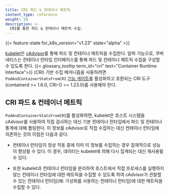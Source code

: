 ```yaml
---
title: CRI 파드 & 컨테이너 메트릭
content_type: reference
weight: 50
description: >-
  CRI를 통한 파드 & 컨테이너 메트릭 수집.
---
```



<!-- overview -->

{{< feature-state for_k8s_version="v1.23" state="alpha" >}}

[kubelet](/docs/reference/command-line-tools-reference/kubelet/)은 [cAdvisor](https://github.com/google/cadvisor)를 통해
파드 및 컨테이너 메트릭을 수집한다. 알파 기능으로,
쿠버네티스는 컨테이너 런타임 인터페이스를 통해
파드 및 컨테이너 메트릭 수집을 구성할 수 있도록 한다.
{{< glossary_tooltip term_id="cri" text="Container Runtime Interface">}} (CRI) 기반 수집 메커니즘을 사용하려면
`PodAndContainerStatsFromCRI` [기능 게이트](/ko/docs/reference/command-line-tools-reference/feature-gates/)를 활성화하고
호환되는 CRI 도구(containerd >= 1.6.0, CRI-O >= 1.23.0)를 사용해야 한다.

<!-- body -->

## CRI 파드 & 컨테이너 메트릭

`PodAndContainerStatsFromCRI`를 활성화하면, kubelet은 호스트 시스템을 cAdvisor를 사용하여 직접 검사하는 대신
기본 컨테이너 런타임에서 파드 및 컨테이너 통계에 대해 폴링한다.
이 정보를 cAdvisor로 직접 수집하는 대신
컨테이너 런타임에 의존하는 것의 이점은 다음과 같다.

- 컨테이너 런타임이 정상 작동 중에 이미 이 정보를 수집하는 경우 잠재적으로 성능이 향상될 수 있다.
  이 경우, 데이터는 kubelet에 의해 다시 집계되는 대신
  재사용될 수 있다.

- 또한 kubelet과 컨테이너 런타임을 분리하여
  호스트에서 직접 프로세스를 실행하지 않는 컨테이너 런타임에 대한 메트릭을 수집할 수 있도록 하여
  cAdvisor가 관찰할 수 있는 컨테이너 런타임(예: 가상화를 사용하는 컨테이너 런타임)에 대한 메트릭을 수집할 수 있다.